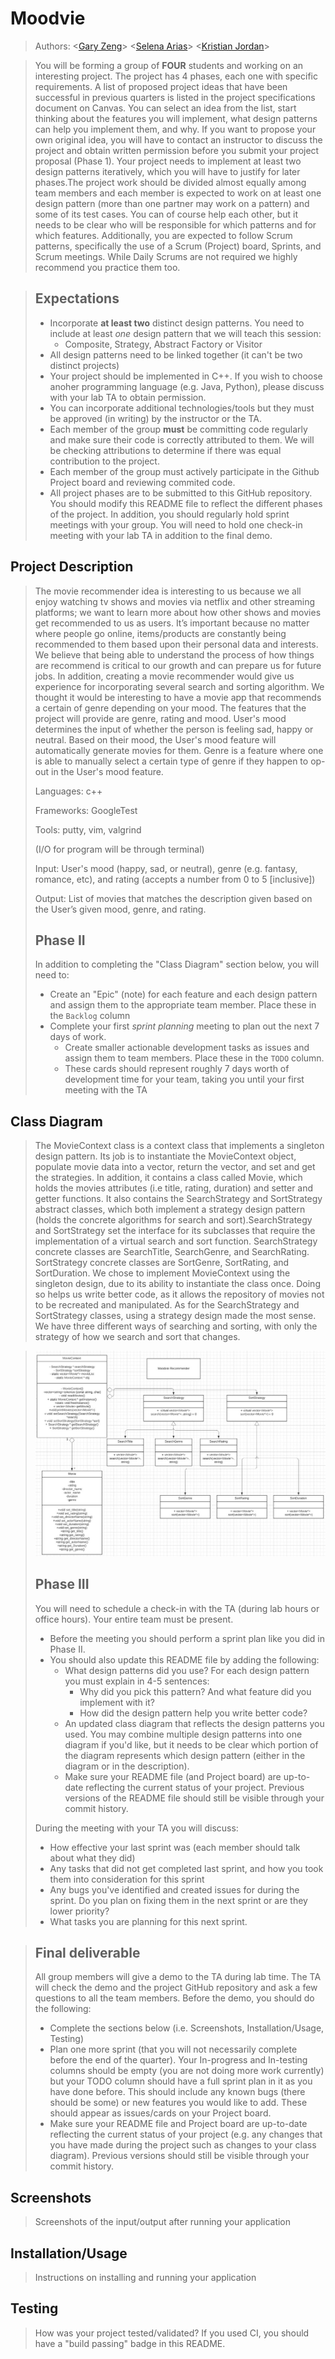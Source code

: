 
# Moodvie

 
 > Authors: \<[Gary Zeng](https://github.com/Garrrrrrrrry)\>
 > \<[Selena Arias](https://github.com/sarias-012)\>
 > \<[Kristian Jordan](https://github.com/kristianjordan)\>
 
 > You will be forming a group of **FOUR** students and working on an interesting project. The project has 4 phases, each one with specific requirements. A list of proposed project ideas that have been successful in previous quarters is listed in the project specifications document on Canvas. You can select an idea from the list, start thinking about the features you will implement, what design patterns can help you implement them, and why. If you want to propose your own original idea, you will have to contact an instructor to discuss the project and obtain written permission before you submit your project proposal (Phase 1). Your project needs to implement at least two design patterns iteratively, which you will have to justify for later phases.The project work should be divided almost equally among team members and each member is expected to work on at least one design pattern (more than one partner may work on a pattern) and some of its test cases. You can of course help each other, but it needs to be clear who will be responsible for which patterns and for which features. Additionally, you are expected to follow Scrum patterns, specifically the use of a Scrum (Project) board, Sprints, and Scrum meetings. While Daily Scrums are not required we highly recommend you practice them too.
 
 > ## Expectations
 > * Incorporate **at least two** distinct design patterns. You need to include at least *one* design pattern that we will teach this session:
 >   * Composite, Strategy, Abstract Factory or Visitor
 > * All design patterns need to be linked together (it can't be two distinct projects)
 > * Your project should be implemented in C++. If you wish to choose anoher programming language (e.g. Java, Python), please discuss with your lab TA to obtain permission.
 > * You can incorporate additional technologies/tools but they must be approved (in writing) by the instructor or the TA.
 > * Each member of the group **must** be committing code regularly and make sure their code is correctly attributed to them. We will be checking attributions to determine if there was equal contribution to the project.
 > * Each member of the group must actively participate in the Github Project board and reviewing commited code.
> * All project phases are to be submitted to this GitHub repository. You should modify this README file to reflect the different phases of the project. In addition, you should regularly hold sprint meetings with your group. You will need to hold one check-in meeting with your lab TA in addition to the final demo.

## Project Description
 > The movie recommender idea is interesting to us because we all enjoy watching tv shows and movies via netflix and other streaming platforms; we want to learn more about how other shows and movies get recommended to us as users. It’s important because no matter where people go online, items/products are constantly being recommended to them based upon their personal data and interests. We believe that being able to understand the process of how things are recommend is critical to our growth and can prepare us for future jobs. In addition, creating a movie recommender would give us experience for incorporating several search and sorting algorithm. We thought it would be interesting to have a movie app that recommends a certain of genre depending on your mood. The features that the project will provide are genre, rating and mood. User's mood determines the input of whether the person is feeling sad, happy or neutral. Based on their mood, the User's mood feature will automatically generate movies for them. Genre is a feature where one is able to manually select a certain type of genre if they happen to op-out in the User's mood feature. 
 > 
 > Languages: c++
 > 
 > Frameworks: GoogleTest
 > 
 > Tools: putty, vim, valgrind
 > 
 > (I/O for program will be through terminal)
 > 
 > Input: User's mood (happy, sad, or neutral), genre (e.g. fantasy, romance, etc), and rating (accepts a number from 0 to 5 [inclusive])
 > 
 > Output: List of movies that matches the description given based on the User’s given mood, genre, and rating.
 > ## Phase II
 > In addition to completing the "Class Diagram" section below, you will need to:
 > * Create an "Epic" (note) for each feature and each design pattern and assign them to the appropriate team member. Place these in the `Backlog` column
 > * Complete your first *sprint planning* meeting to plan out the next 7 days of work.
 >   * Create smaller actionable development tasks as issues and assign them to team members. Place these in the `TODO` column.
 >   * These cards should represent roughly 7 days worth of development time for your team, taking you until your first meeting with the TA
## Class Diagram
 > The MovieContext class is a context class that implements a singleton design pattern. Its job is to instantiate the MovieContext object, populate movie data into a vector, return the vector, and set and get the strategies. In addition, it contains a class called Movie, which holds the movies attributes (i.e title, rating, duration) and setter and getter functions. It also contains the SearchStrategy and SortStrategy abstract classes, which both implement a strategy design pattern (holds the concrete algorithms for search and sort).SearchStrategy and SortStrategy set the interface for its subclasses that require the implementation of a virtual search and sort function. SearchStrategy concrete classes are SearchTitle, SearchGenre, and SearchRating. SortStrategy concrete classes are SortGenre, SortRating, and SortDuration. We chose to implement MovieContext using the singleton design, due to its ability to instantiate the class once. Doing so helps us write better code, as it allows the repository of movies not to be recreated and manipulated. As for the SearchStrategy and SortStrategy classes, using a strategy design made the most sense. We have three different ways of searching and sorting, with only the strategy of how we search and sort that changes.

 > ![GitHub Logo](projectUML.jpg)
 >  
 > ## Phase III
 > You will need to schedule a check-in with the TA (during lab hours or office hours). Your entire team must be present. 
 > * Before the meeting you should perform a sprint plan like you did in Phase II.
 > * You should also update this README file by adding the following:
 >   * What design patterns did you use? For each design pattern you must explain in 4-5 sentences:
 >     * Why did you pick this pattern? And what feature did you implement with it?
 >     * How did the design pattern help you write better code?
 >   * An updated class diagram that reflects the design patterns you used. You may combine multiple design patterns into one diagram if you'd like, but it needs to be clear which portion of the diagram represents which design pattern (either in the diagram or in the description).
 >   * Make sure your README file (and Project board) are up-to-date reflecting the current status of your project. Previous versions of the README file should still be visible through your commit history.
> 
> During the meeting with your TA you will discuss: 
 > * How effective your last sprint was (each member should talk about what they did)
 > * Any tasks that did not get completed last sprint, and how you took them into consideration for this sprint
 > * Any bugs you've identified and created issues for during the sprint. Do you plan on fixing them in the next sprint or are they lower priority?
 > * What tasks you are planning for this next sprint.

 
 > ## Final deliverable
 > All group members will give a demo to the TA during lab time. The TA will check the demo and the project GitHub repository and ask a few questions to all the team members. 
 > Before the demo, you should do the following:
 > * Complete the sections below (i.e. Screenshots, Installation/Usage, Testing)
 > * Plan one more sprint (that you will not necessarily complete before the end of the quarter). Your In-progress and In-testing columns should be empty (you are not doing more work currently) but your TODO column should have a full sprint plan in it as you have done before. This should include any known bugs (there should be some) or new features you would like to add. These should appear as issues/cards on your Project board.
 > * Make sure your README file and Project board are up-to-date reflecting the current status of your project (e.g. any changes that you have made during the project such as changes to your class diagram). Previous versions should still be visible through your commit history. 
 
 ## Screenshots
 > Screenshots of the input/output after running your application
 ## Installation/Usage
 > Instructions on installing and running your application
 ## Testing
 > How was your project tested/validated? If you used CI, you should have a "build passing" badge in this README.
 
